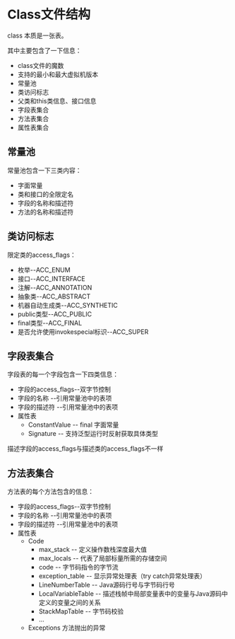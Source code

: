 # Class文件结构
class 本质是一张表。 

其中主要包含了一下信息： 

* class文件的魔数
* 支持的最小和最大虚拟机版本
* 常量池
* 类访问标志
* 父类和this类信息、接口信息
* 字段表集合
* 方法表集合
* 属性表集合

## 常量池
常量池包含一下三类内容： 

* 字面常量
* 类和接口的全限定名
* 字段的名称和描述符
* 方法的名称和描述符

## 类访问标志 

限定类的access_flags：

* 枚举--ACC_ENUM
* 接口--ACC_INTERFACE
* 注解--ACC_ANNOTATION
* 抽象类--ACC_ABSTRACT
* 机器自动生成类--ACC_SYNTHETIC
* public类型--ACC_PUBLIC
* final类型--ACC_FINAL
* 是否允许使用invokespecial标识--ACC_SUPER

## 字段表集合
 
 字段表的每一个字段包含一下四类信息：
  
  * 字段的access_flags--双字节控制
  * 字段的名称  --引用常量池中的表项
  * 字段的描述符 --引用常量池中的表项
  * 属性表 
    * ConstantValue -- final 字面常量
    * Signature -- 支持泛型运行时反射获取具体类型
  
 描述字段的access_flags与描述类的access_flags不一样
 
## 方法表集合

方法表的每个方法包含的信息：

  * 字段的access_flags--双字节控制
  * 字段的名称  --引用常量池中的表项
  * 字段的描述符 --引用常量池中的表项
  * 属性表 
     *  Code
        *  max_stack -- 定义操作数栈深度最大值
        *  max_locals -- 代表了局部标量所需的存储空间
        *  code -- 字节码指令的字节流
        *  exception_table -- 显示异常处理表（try catch异常处理表）
        *  LineNumberTable -- Java源码行号与字节码行号
        *  LocalVariableTable -- 描述栈帧中局部变量表中的变量与Java源码中定义的变量之间的关系
        *  StackMapTable -- 字节码校验
        *   ...
     *  Exceptions 方法抛出的异常

